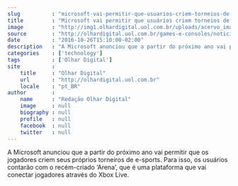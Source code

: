 ```yaml
---
slug          : "microsoft-vai-permitir-que-usuarios-criem-torneios-de-e-sports-para-o-xbox-live"
title         : "Microsoft vai permitir que usuários criem torneios de e-sports para o Xbox Live"
image         : "http://img1.olhardigital.uol.com.br/uploads/acervo_imagens/2016/06/20160609130130_660_420.jpg"
source        : "http://olhardigital.uol.com.br/games-e-consoles/noticia/microsoft-vai-permitir-que-usuarios-criem-torneios-de-e-sports-para-o-xbox-live/63409"
date          : "2016-10-26T15:10:00-02:00"
description   : "A Microsoft anunciou que a partir do próximo ano vai permitir que os jogadores criem seus próprios torneiros de e-sports. Para isso, os usuários contarão com o recém-criado ‘Arena’, que é uma plataforma que vai conectar jogadores através do Xbox Live."
categories    : ['technology']
tags          : ['Olhar Digital']
site          :
    title     : "Olhar Digital"
    url       : "http://olhardigital.uol.com.br"
    locale    : "pt_BR"
author        :
    name      : "Redação Olhar Digital"
    image     : null
    biography : null
    profile   : null
    facebook  : null
    twitter   : null
---
```


A Microsoft anunciou que a partir do próximo ano vai permitir que os jogadores criem seus próprios torneiros de e-sports. Para isso, os usuários contarão com o recém-criado ‘Arena’, que é uma plataforma que vai conectar jogadores através do Xbox Live.
